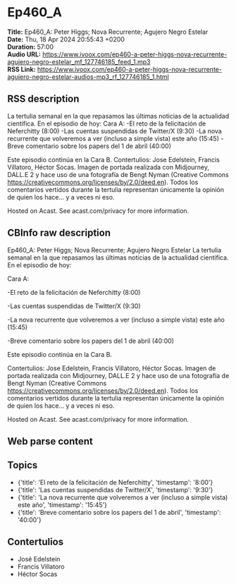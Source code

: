 # Ep460_A  
**Title:** Ep460_A: Peter Higgs; Nova Recurrente; Agujero Negro Estelar  
**Date:** Thu, 18 Apr 2024 20:55:43 +0200  
**Duration:** 57:00  
**Audio URL:** https://www.ivoox.com/ep460-a-peter-higgs-nova-recurrente-agujero-negro-estelar_mf_127746185_feed_1.mp3  
**RSS Link:** https://www.ivoox.com/ep460-a-peter-higgs-nova-recurrente-agujero-negro-estelar-audios-mp3_rf_127746185_1.html  

## RSS description
La tertulia semanal en la que repasamos las últimas noticias de la actualidad científica. En el episodio de hoy:
Cara A:
-El reto de la felicitación de Neferchitty (8:00)
-Las cuentas suspendidas de Twitter/X (9:30)
-La nova recurrente que volveremos a ver (incluso a simple vista) este año (15:45)
-Breve comentario sobre los papers del 1 de abril (40:00)

Este episodio continúa en la Cara B.
Contertulios: Jose Edelstein, Francis Villatoro, Héctor Socas. Imagen de portada realizada con Midjourney, DALL.E 2 y hace uso de una fotografía de Bengt Nyman (Creative Commons https://creativecommons.org/licenses/by/2.0/deed.en). Todos los comentarios vertidos durante la tertulia representan únicamente la opinión de quien los hace... y a veces ni eso.


 Hosted on Acast. See acast.com/privacy for more information.

## CBInfo raw description
Ep460_A: Peter Higgs; Nova Recurrente; Agujero Negro Estelar
La tertulia semanal en la que repasamos las últimas noticias de la actualidad científica. En el episodio de hoy:

Cara A:

-El reto de la felicitación de Neferchitty (8:00)

-Las cuentas suspendidas de Twitter/X (9:30)

-La nova recurrente que volveremos a ver (incluso a simple vista) este año (15:45)

-Breve comentario sobre los papers del 1 de abril (40:00)



Este episodio continúa en la Cara B.

Contertulios: Jose Edelstein, Francis Villatoro, Héctor Socas. Imagen de portada realizada con Midjourney, DALL.E 2 y hace uso de una fotografía de Bengt Nyman (Creative Commons https://creativecommons.org/licenses/by/2.0/deed.en). Todos los comentarios vertidos durante la tertulia representan únicamente la opinión de quien los hace... y a veces ni eso.





 Hosted on Acast. See acast.com/privacy for more information.




## Web parse content


## Topics
- {'title': 'El reto de la felicitación de Neferchitty', 'timestamp': '8:00'}
- {'title': 'Las cuentas suspendidas de Twitter/X', 'timestamp': '9:30'}
- {'title': 'La nova recurrente que volveremos a ver (incluso a simple vista) este año', 'timestamp': '15:45'}
- {'title': 'Breve comentario sobre los papers del 1 de abril', 'timestamp': '40:00'}
## Contertulios
- José Edelstein
- Francis Villatoro
- Héctor Socas